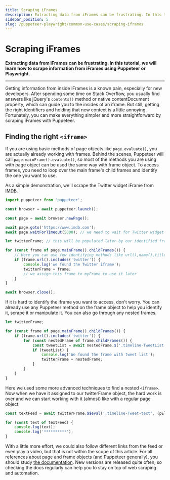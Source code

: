 ```yaml
---
title: Scraping iFrames
description: Extracting data from iFrames can be frustrating. In this tutorial, we will learn how to scrape information from iFrames using Puppeteer or Playwright.
sidebar_position: 5
slug: /puppeteer-playwright/common-use-cases/scraping-iframes
---
```


# Scraping iFrames

**Extracting data from iFrames can be frustrating. In this tutorial, we will learn how to scrape information from iFrames using Puppeteer or Playwright.**

---

Getting information from inside iFrames is a known pain, especially for new developers. After spending some time on Stack Overflow, you usually find answers like jQuery's `contents()` method or native contentDocument property, which can guide you to the insides of an iframe. But still, getting the right identifiers and holding that new context is a little annoying. Fortunately, you can make everything simpler and more straightforward by scraping iFrames with Puppeteer.

## Finding the right `<iframe>`

If you are using basic methods of page objects like `page.evaluate()`, you are actually already working with frames. Behind the scenes, Puppeteer will call `page.mainFrame().evaluate()`, so most of the methods you are using with page object can be used the same way with frame object. To access frames, you need to loop over the main frame's child frames and identify the one you want to use.

As a simple demonstration, we'll scrape the Twitter widget iFrame from [IMDB](https://www.imdb.com/).

```javascript
import puppeteer from 'puppeteer';

const browser = await puppeteer.launch();

const page = await browser.newPage();

await page.goto('https://www.imdb.com');
await page.waitForTimeout(5000); // we need to wait for Twitter widget to load

let twitterFrame; // this will be populated later by our identified frame

for (const frame of page.mainFrame().childFrames()) {
    // Here you can use few identifying methods like url(),name(),title()
    if (frame.url().includes('twitter')) {
        console.log('we found the Twitter iframe');
        twitterFrame = frame;
        // we assign this frame to myFrame to use it later
    }
}

await browser.close();
```

If it is hard to identify the iframe you want to access, don't worry. You can already use any Puppeteer method on the frame object to help you identify it, scrape it or manipulate it. You can also go through any nested frames.

```javascript
let twitterFrame;

for (const frame of page.mainFrame().childFrames()) {
    if (frame.url().includes('twitter')) {
        for (const nestedFrame of frame.childFrames()) {
            const tweetList = await nestedFrame.$('.timeline-TweetList');
            if (tweetList) {
                console.log('We found the frame with tweet list');
                twitterFrame = nestedFrame;
            }
        }
    }
}
```

Here we used some more advanced techniques to find a nested `<iframe>`. Now when we have it assigned to our twitterFrame object, the hard work is over and we can start working with it (almost) like with a regular page object.

```javascript
const textFeed = await twitterFrame.$$eval('.timeline-Tweet-text', (pElements) => pElements.map((elem) => elem.textContent));

for (const text of textFeed) {
    console.log(text);
    console.log('**********');
}
```

With a little more effort, we could also follow different links from the feed or even play a video, but that is not within the scope of this article. For all references about page and frame objects (and Puppeteer generally), you should study [the documentation](https://pub.dev/documentation/puppeteer/latest/puppeteer/Frame-class.html). New versions are released quite often, so checking the docs regularly can help you to stay on top of web scraping and automation.
